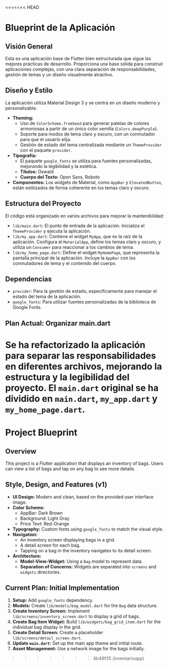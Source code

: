<<<<<<< HEAD
# Blueprint de la Aplicación

## Visión General

Esta es una aplicación base de Flutter bien estructurada que sigue las mejores prácticas de desarrollo. Proporciona una base sólida para construir aplicaciones complejas, con una clara separación de responsabilidades, gestión de temas y un diseño visualmente atractivo.

## Diseño y Estilo

La aplicación utiliza Material Design 3 y se centra en un diseño moderno y personalizable:

*   **Theming:**
    *   Uso de `ColorScheme.fromSeed` para generar paletas de colores armoniosas a partir de un único color semilla (`Colors.deepPurple`).
    *   Soporte para modos de tema claro y oscuro, con un conmutador para que el usuario elija.
    *   Gestión de estado del tema centralizada mediante un `ThemeProvider` con el paquete `provider`.
*   **Tipografía:**
    *   El paquete `google_fonts` se utiliza para fuentes personalizadas, mejorando la legibilidad y la estética.
    *   **Títulos:** Oswald
    *   **Cuerpo del Texto:** Open Sans, Roboto
*   **Componentes:** Los widgets de Material, como `AppBar` y `ElevatedButton`, están estilizados de forma coherente en los temas claro y oscuro.

## Estructura del Proyecto

El código está organizado en varios archivos para mejorar la mantenibilidad:

*   `lib/main.dart`: El punto de entrada de la aplicación. Inicializa el `ThemeProvider` y ejecuta la aplicación.
*   `lib/my_app.dart`: Contiene el widget `MyApp`, que es la raíz de la aplicación. Configura el `MaterialApp`, define los temas claro y oscuro, y utiliza un `Consumer` para reaccionar a los cambios de tema.
*   `lib/my_home_page.dart`: Define el widget `MyHomePage`, que representa la pantalla principal de la aplicación. Incluye la `AppBar` con los conmutadores de tema y el contenido del cuerpo.

## Dependencias

*   `provider`: Para la gestión de estado, específicamente para manejar el estado del tema de la aplicación.
*   `google_fonts`: Para utilizar fuentes personalizadas de la biblioteca de Google Fonts.

## Plan Actual: Organizar main.dart

Se ha refactorizado la aplicación para separar las responsabilidades en diferentes archivos, mejorando la estructura y la legibilidad del proyecto. El `main.dart` original se ha dividido en `main.dart`, `my_app.dart` y `my_home_page.dart`.
=======
# Project Blueprint

## Overview

This project is a Flutter application that displays an inventory of bags. Users can view a list of bags and tap on any bag to see more details.

## Style, Design, and Features (v1)

*   **UI Design:** Modern and clean, based on the provided user interface image.
*   **Color Scheme:**
    *   AppBar: Dark Brown
    *   Background: Light Gray
    *   Price Text: Red-Orange
*   **Typography:** Custom fonts using `google_fonts` to match the visual style.
*   **Navigation:**
    *   An inventory screen displaying bags in a grid.
    *   A detail screen for each bag.
    *   Tapping on a bag in the inventory navigates to its detail screen.
*   **Architecture:**
    *   **Model-View-Widget:** Using a `Bag` model to represent data.
    *   **Separation of Concerns:** Widgets are separated into `screens` and `widgets` directories.

## Current Plan: Initial Implementation

1.  **Setup:** Add `google_fonts` dependency.
2.  **Models:** Create `lib/models/bag_model.dart` for the `Bag` data structure.
3.  **Create Inventory Screen:** Implement `lib/screens/inventory_screen.dart` to display a grid of bags.
4.  **Create Bag Item Widget:** Build `lib/widgets/bag_grid_item.dart` for the individual bag display in the grid.
5.  **Create Detail Screen:** Create a placeholder `lib/screens/detail_screen.dart`.
6.  **Update `main.dart`:** Set up the main app theme and initial route.
7.  **Asset Management:** Use a network image for the bags initially.
>>>>>>> 4b49f35 (inventarioapp)
